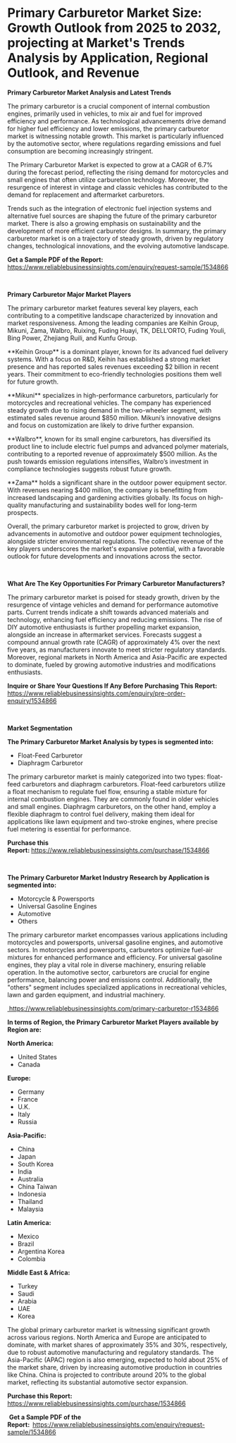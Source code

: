 <p><h1>Primary Carburetor Market Size: Growth Outlook from 2025 to 2032, projecting at Market's Trends Analysis by Application, Regional Outlook, and Revenue</h1></p><p><strong>Primary Carburetor Market Analysis and Latest Trends</strong></p>
<p><p>The primary carburetor is a crucial component of internal combustion engines, primarily used in vehicles, to mix air and fuel for improved efficiency and performance. As technological advancements drive demand for higher fuel efficiency and lower emissions, the primary carburetor market is witnessing notable growth. This market is particularly influenced by the automotive sector, where regulations regarding emissions and fuel consumption are becoming increasingly stringent.</p><p>The Primary Carburetor Market is expected to grow at a CAGR of 6.7% during the forecast period, reflecting the rising demand for motorcycles and small engines that often utilize carburetion technology. Moreover, the resurgence of interest in vintage and classic vehicles has contributed to the demand for replacement and aftermarket carburetors. </p><p>Trends such as the integration of electronic fuel injection systems and alternative fuel sources are shaping the future of the primary carburetor market. There is also a growing emphasis on sustainability and the development of more efficient carburetor designs. In summary, the primary carburetor market is on a trajectory of steady growth, driven by regulatory changes, technological innovations, and the evolving automotive landscape.</p></p>
<p><strong>Get a Sample PDF of the Report:&nbsp;</strong> <a href="https://www.reliablebusinessinsights.com/enquiry/request-sample/1534866?utm_campaign=3089&utm_medium=2&utm_source=Github&utm_content=ia&utm_term=16042025&utm_id=primary-carburetor">https://www.reliablebusinessinsights.com/enquiry/request-sample/1534866</a></p>
<p>&nbsp;</p>
<p><strong>Primary Carburetor Major Market Players</strong></p>
<p><p>The primary carburetor market features several key players, each contributing to a competitive landscape characterized by innovation and market responsiveness. Among the leading companies are Keihin Group, Mikuni, Zama, Walbro, Ruixing, Fuding Huayi, TK, DELL’ORTO, Fuding Youli, Bing Power, Zhejiang Ruili, and Kunfu Group.</p><p>**Keihin Group** is a dominant player, known for its advanced fuel delivery systems. With a focus on R&D, Keihin has established a strong market presence and has reported sales revenues exceeding $2 billion in recent years. Their commitment to eco-friendly technologies positions them well for future growth.</p><p>**Mikuni** specializes in high-performance carburetors, particularly for motorcycles and recreational vehicles. The company has experienced steady growth due to rising demand in the two-wheeler segment, with estimated sales revenue around $850 million. Mikuni’s innovative designs and focus on customization are likely to drive further expansion.</p><p>**Walbro**, known for its small engine carburetors, has diversified its product line to include electric fuel pumps and advanced polymer materials, contributing to a reported revenue of approximately $500 million. As the push towards emission regulations intensifies, Walbro’s investment in compliance technologies suggests robust future growth.</p><p>**Zama** holds a significant share in the outdoor power equipment sector. With revenues nearing $400 million, the company is benefitting from increased landscaping and gardening activities globally. Its focus on high-quality manufacturing and sustainability bodes well for long-term prospects.</p><p>Overall, the primary carburetor market is projected to grow, driven by advancements in automotive and outdoor power equipment technologies, alongside stricter environmental regulations. The collective revenue of the key players underscores the market's expansive potential, with a favorable outlook for future developments and innovations across the sector.</p></p>
<p>&nbsp;</p>
<p><strong>What Are The Key Opportunities For Primary Carburetor Manufacturers?</strong></p>
<p><p>The primary carburetor market is poised for steady growth, driven by the resurgence of vintage vehicles and demand for performance automotive parts. Current trends indicate a shift towards advanced materials and technology, enhancing fuel efficiency and reducing emissions. The rise of DIY automotive enthusiasts is further propelling market expansion, alongside an increase in aftermarket services. Forecasts suggest a compound annual growth rate (CAGR) of approximately 4% over the next five years, as manufacturers innovate to meet stricter regulatory standards. Moreover, regional markets in North America and Asia-Pacific are expected to dominate, fueled by growing automotive industries and modifications enthusiasts.</p></p>
<p><strong>Inquire or Share Your Questions If Any Before Purchasing This Report:</strong> <a href="https://www.reliablebusinessinsights.com/enquiry/pre-order-enquiry/1534866?utm_campaign=3089&utm_medium=2&utm_source=Github&utm_content=ia&utm_term=16042025&utm_id=primary-carburetor">https://www.reliablebusinessinsights.com/enquiry/pre-order-enquiry/1534866</a></p>
<p>&nbsp;</p>
<p><strong>Market Segmentation</strong></p>
<p><strong>The Primary Carburetor Market Analysis by types is segmented into:</strong></p>
<p><ul><li>Float-Feed Carburetor</li><li>Diaphragm Carburetor</li></ul></p>
<p><p>The primary carburetor market is mainly categorized into two types: float-feed carburetors and diaphragm carburetors. Float-feed carburetors utilize a float mechanism to regulate fuel flow, ensuring a stable mixture for internal combustion engines. They are commonly found in older vehicles and small engines. Diaphragm carburetors, on the other hand, employ a flexible diaphragm to control fuel delivery, making them ideal for applications like lawn equipment and two-stroke engines, where precise fuel metering is essential for performance.</p></p>
<p><strong>Purchase this Report:&nbsp;</strong><a href="https://www.reliablebusinessinsights.com/purchase/1534866?utm_campaign=3089&utm_medium=2&utm_source=Github&utm_content=ia&utm_term=16042025&utm_id=primary-carburetor">https://www.reliablebusinessinsights.com/purchase/1534866</a></p>
<p>&nbsp;</p>
<p><strong>The Primary Carburetor Market Industry Research by Application is segmented into:</strong></p>
<p><ul><li>Motorcycle & Powersports</li><li>Universal Gasoline Engines</li><li>Automotive</li><li>Others</li></ul></p>
<p><p>The primary carburetor market encompasses various applications including motorcycles and powersports, universal gasoline engines, and automotive sectors. In motorcycles and powersports, carburetors optimize fuel-air mixtures for enhanced performance and efficiency. For universal gasoline engines, they play a vital role in diverse machinery, ensuring reliable operation. In the automotive sector, carburetors are crucial for engine performance, balancing power and emissions control. Additionally, the "others" segment includes specialized applications in recreational vehicles, lawn and garden equipment, and industrial machinery.</p></p>
<p><a href="https://www.reliablebusinessinsights.com/primary-carburetor-r1534866?utm_campaign=3089&utm_medium=2&utm_source=Github&utm_content=ia&utm_term=16042025&utm_id=primary-carburetor">&nbsp;https://www.reliablebusinessinsights.com/primary-carburetor-r1534866</a></p>
<p><strong>In terms of Region, the Primary Carburetor Market Players available by Region are:</strong></p>
<p>
    <p> <strong> North America: </strong>
        <ul>
            <li>United States</li>
            <li>Canada</li>
        </ul>
        </p> 
    <p> <strong> Europe: </strong>
        <ul>
            <li>Germany</li>
            <li>France</li>
            <li>U.K.</li>
            <li>Italy</li>
            <li>Russia</li>
        </ul>
        </p> 
    <p> <strong> Asia-Pacific: </strong>
        <ul>
            <li>China</li>
            <li>Japan</li>
            <li>South Korea</li>
            <li>India</li>
            <li>Australia</li>
            <li>China Taiwan</li>
            <li>Indonesia</li>
            <li>Thailand</li>
            <li>Malaysia</li>
        </ul>
        </p> 
    <p> <strong> Latin America: </strong>
        <ul>
            <li>Mexico</li>
            <li>Brazil</li>
            <li>Argentina Korea</li>
            <li>Colombia</li>
        </ul>
        </p> 
    <p> <strong> Middle East & Africa: </strong>
        <ul>
            <li>Turkey</li>
            <li>Saudi</li>
            <li>Arabia</li>
            <li>UAE</li>
            <li>Korea</li>
        </ul>
    </p>
    </p>
<p><p>The global primary carburetor market is witnessing significant growth across various regions. North America and Europe are anticipated to dominate, with market shares of approximately 35% and 30%, respectively, due to robust automotive manufacturing and regulatory standards. The Asia-Pacific (APAC) region is also emerging, expected to hold about 25% of the market share, driven by increasing automotive production in countries like China. China is projected to contribute around 20% to the global market, reflecting its substantial automotive sector expansion.</p></p>
<p><strong>Purchase this Report: </strong><a href="https://www.reliablebusinessinsights.com/purchase/1534866?utm_campaign=3089&utm_medium=2&utm_source=Github&utm_content=ia&utm_term=16042025&utm_id=primary-carburetor">https://www.reliablebusinessinsights.com/purchase/1534866</a></p>
<p>&nbsp;<strong>Get a Sample PDF of the Report:&nbsp;&nbsp;</strong><a href="https://www.reliablebusinessinsights.com/enquiry/request-sample/1534866?utm_campaign=3089&utm_medium=2&utm_source=Github&utm_content=ia&utm_term=16042025&utm_id=primary-carburetor">https://www.reliablebusinessinsights.com/enquiry/request-sample/1534866</a></p>
<p><strong></strong></p>
<p><p></p><p></p><p></p></p>